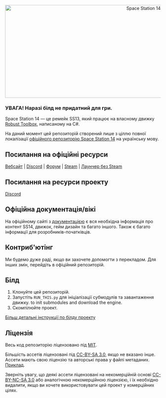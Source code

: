 <p align="center"> <img alt="Space Station 14" width="880" height="300" src="https://raw.githubusercontent.com/space-wizards/asset-dump/de329a7898bb716b9d5ba9a0cd07f38e61f1ed05/github-logo.svg" /></p>

### УВАГА! Наразі білд не придатний для гри.

Space Station 14 — це ремейк SS13, який працює на власному движку [Robust Toolbox](https://github.com/space-wizards/RobustToolbox), написаному на C#.

На даний момент цей репозиторій створений лише з ціллю повної локалізації [офіційного репозиторію Space Station 14](https://github.com/space-wizards/space-station-14) на українську мову.

## Посилання на офіційні ресурси

[Вебсайт](https://spacestation14.io/) | [Discord](https://discord.ss14.io/) | [Форум](https://forum.spacestation14.io/) | [Steam](https://store.steampowered.com/app/1255460/Space_Station_14/) | [Лаунчер без Steam](https://spacestation14.io/about/nightlies/)

## Посилання на ресурси проекту

[Discord](https://discord.com/invite/Kp8YZS5fkS)

## Офіційна документація/вікі

На офіційному сайті з [документацією](https://docs.spacestation14.io/) є вся необхідна інформація про контент SS14, движок, гейм дизайн та багато іншого.  Також є багато інформації для розробників-початківців.

## Контриб'ютінг

Ми будемо дуже раді, якщо ви захочете допомогти з перекладом.
Для інших змін, перейдіть в офіційний репозиторій.

## Білд

1. Клонуйте цей репозиторій.
2. Запустіть `RUN_THIS.py` для ініціалізації субмодулів та завантаження движку. to init submodules and download the engine.
3. Скомпілюйте проект.

[Більш детальні інструкції по білду проекту](https://docs.spacestation14.com/en/general-development/setup.html)

## Ліцензія

Весь код репозиторію ліцензовано під [MIT](https://github.com/space-wizards/space-station-14/blob/master/LICENSE.TXT).

Більшість ассетів ліцензовані під [CC-BY-SA 3.0](https://creativecommons.org/licenses/by-sa/3.0/), якщо не вказано інше. Ассети мають свою ліцензію та авторські права у файлі метаданих. [Приклад](https://github.com/space-wizards/space-station-14/blob/master/Resources/Textures/Objects/Tools/crowbar.rsi/meta.json).

Зверніть увагу, що деякі ассети ліцензовані на некомерційній основі [CC-BY-NC-SA 3.0](https://creativecommons.org/licenses/by-nc-sa/3.0/) або аналогічною некомерційною ліцензією, і їх необхідно видалити, якщо ви хочете використовувати цей проект у комерційних цілях.
